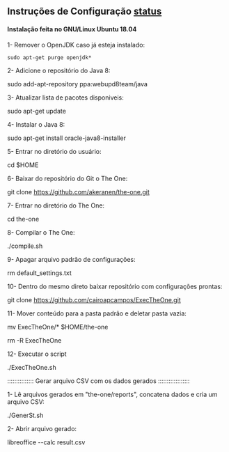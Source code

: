 ## Instruções de Configuração [status](https://img.shields.io/readthedocs/pip.svg)

#### Instalação feita no GNU/Linux Ubuntu 18.04

1- Remover o OpenJDK caso já esteja instalado:

`sudo apt-get purge openjdk*`

2- Adicione o repositório do Java 8:

sudo add-apt-repository ppa:webupd8team/java

3- Atualizar lista de pacotes disponiveis:

sudo apt-get update

4- Instalar o Java 8:

sudo apt-get install oracle-java8-installer

5- Entrar no diretório do usuário:

cd $HOME

6- Baixar do repositório do Git o The One:

git clone https://github.com/akeranen/the-one.git

7- Entrar no diretório do The One:

cd the-one

8- Compilar o The One:

./compile.sh

9- Apagar arquivo padrão de configurações:

rm default_settings.txt

10- Dentro do mesmo direto baixar repositório com configurações prontas:

git clone https://github.com/cairoapcampos/ExecTheOne.git

11- Mover conteúdo para a pasta padrão e deletar pasta vazia:

mv ExecTheOne/* $HOME/the-one

rm -R ExecTheOne

12- Executar o script

./ExecTheOne.sh


::::::::::::::: Gerar arquivo CSV com os dados gerados ::::::::::::::::::

1- Lê arquivos gerados em "the-one/reports", concatena dados e cria um arquivo CSV:

./GenerSt.sh

2- Abrir arquivo gerado:

libreoffice --calc result.csv 
